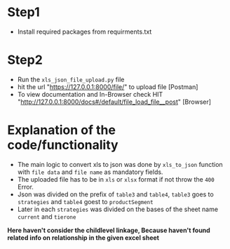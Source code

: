 # Step1
* Install required packages from requirments.txt
# Step2
* Run the `xls_json_file_upload.py` file
* hit the url "https://127.0.0.1:8000/file/" to upload file [Postman]
* To view documentation and In-Browser check HIT "http://127.0.0.1:8000/docs#/default/file_load_file__post" [Browser] 
# Explanation of the code/functionality
* The main logic to convert xls to json was done by `xls_to_json` function with `file data` and `file name` as mandatory fields.
* The uploaded file has to be in `xls` or `xlsx` format if not throw the `400` Error.
* Json was divided on the prefix of `table3` and `table4`, `table3` goes to `strategies` and `table4` goest to `productSegment`
* Later in each `strategies` was divided on the bases of the sheet name `current` and `tierone`

**Here haven't consider the childlevel linkage, Because haven't found related info on relationship in the given excel sheet**
